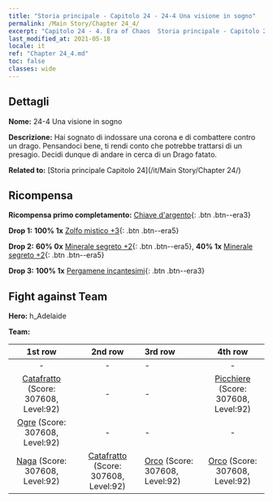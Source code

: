 ```yaml
---
title: "Storia principale - Capitolo 24 - 24-4 Una visione in sogno"
permalink: /Main Story/Chapter 24_4/
excerpt: "Capitolo 24 - 4. Era of Chaos  Storia principale - Capitolo 24_4. 24-4 Una visione in sogno"
last_modified_at: 2021-05-18
locale: it
ref: "Chapter 24_4.md"
toc: false
classes: wide
---
```


## Dettagli

 **Nome:** 24-4 Una visione in sogno

 **Descrizione:** Hai sognato di indossare una corona e di combattere contro un drago. Pensandoci bene, ti rendi conto che potrebbe trattarsi di un presagio. Decidi dunque di andare in cerca di un Drago fatato.

 **Related to:** [Storia principale Capitolo 24](/it/Main Story/Chapter 24/)

## Ricompensa

 **Ricompensa primo completamento:** [Chiave d'argento](/ItemsIT/con_693/){: .btn .btn--era3}

 **Drop 1:** **100% 1x** [Zolfo mistico +3](/ItemsIT/mat_85/){: .btn .btn--era5}

 **Drop 2:** **60% 0x** [Minerale segreto +2](/ItemsIT/mat_75/){: .btn .btn--era5}, **40% 1x** [Minerale segreto +2](/ItemsIT/mat_75/){: .btn .btn--era5}

 **Drop 3:** **100% 1x** [Pergamene incantesimi](/ItemsIT/con_694/){: .btn .btn--era3}


## Fight against Team
 **Hero:** h_Adelaide

 **Team:**


  | 1st row | 2nd row | 3rd row | 4th row |
  |:----:|:----:|:----|:----:|
  | - | - | - | - |
  | [Catafratto](/it/units/Cavalier/) (Score: 307608, Level:92)  | - | - | [Picchiere](/it/units/Pikeman/) (Score: 307608, Level:92)  |
  | [Ogre](/it/units/Ogre/) (Score: 307608, Level:92)  | - | - | - |
  | [Naga](/it/units/Naga/) (Score: 307608, Level:92)  | [Catafratto](/it/units/Cavalier/) (Score: 307608, Level:92)  | [Orco](/it/units/Orc/) (Score: 307608, Level:92)  | [Orco](/it/units/Orc/) (Score: 307608, Level:92)  |


